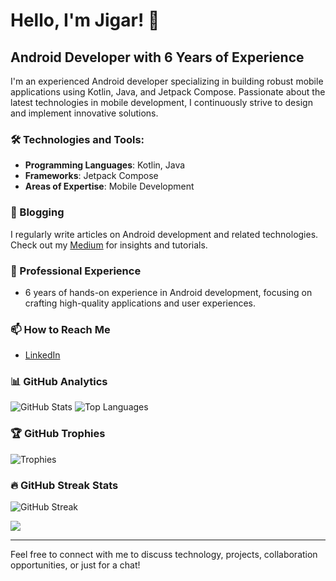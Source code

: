 # Hello, I'm Jigar! 👋

## Android Developer with 6 Years of Experience

I'm an experienced Android developer specializing in building robust mobile applications using Kotlin, Java, and Jetpack Compose. Passionate about the latest technologies in mobile development, I continuously strive to design and implement innovative solutions.

### 🛠 Technologies and Tools:
- **Programming Languages**: Kotlin, Java
- **Frameworks**: Jetpack Compose
- **Areas of Expertise**: Mobile Development

### 📝 Blogging
I regularly write articles on Android development and related technologies. Check out my [Medium](https://medium.com/@jigar.rangani1) for insights and tutorials.

### 💼 Professional Experience
- 6 years of hands-on experience in Android development, focusing on crafting high-quality applications and user experiences.



### 📫 How to Reach Me
- [LinkedIn](https://www.linkedin.com/in/jigar-rangani-9aa52493/)


### 📊 GitHub Analytics
![GitHub Stats](https://github-readme-stats.vercel.app/api?username=JigarRangani&show_icons=true&theme=tokyonight)
![Top Languages](https://github-readme-stats.vercel.app/api/top-langs/?username=JigarRangani&layout=compact&theme=tokyonight)

### 🏆 GitHub Trophies
![Trophies](https://github-profile-trophy.vercel.app/?username=JigarRangani)

### 🔥 GitHub Streak Stats
![GitHub Streak](https://github-readme-streak-stats.herokuapp.com/?user=JigarRangani)

![](https://komarev.com/ghpvc/?username=JigarRangani)


---

Feel free to connect with me to discuss technology, projects, collaboration opportunities, or just for a chat!

